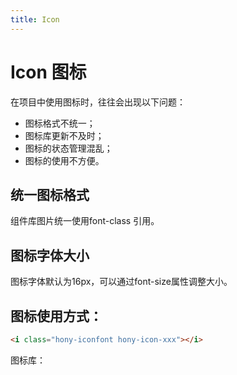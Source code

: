 ```yaml
---
title: Icon
---
```


# Icon 图标

在项目中使用图标时，往往会出现以下问题：

* 图标格式不统一；
* 图标库更新不及时；
* 图标的状态管理混乱；
* 图标的使用不方便。

## 统一图标格式

组件库图片统一使用font-class 引用。

## 图标字体大小

图标字体默认为16px，可以通过font-size属性调整大小。

## 图标使用方式：

```html
<i class="hony-iconfont hony-icon-xxx"></i>
```

图标库：





